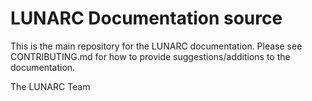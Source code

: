 # LUNARC Documentation source

This is the main repository for the LUNARC documentation. Please see CONTRIBUTING.md for how to provide suggestions/additions to the documentation.

The LUNARC Team
